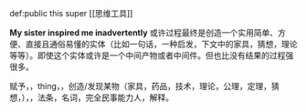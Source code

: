 def:public this super [[思维工具]]


**My sister inspired me inadvertently** 或许过程最终是创造一个实用简单、方便、直接且通俗易懂的实体（比如一句话，一种启发，下文中的家具，猜想，理论等等）。即使这个实体或许是一个中间产物或者中间件。但也比没有结果的过程强很多。

赋予，，thing，，创造/发现某物（家具，药品，技术，理论，公理，定理，猜想，），，法条，名词，完全民事能力人，解释。
